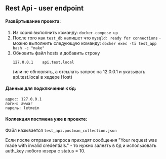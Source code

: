 ## Rest Api - user endpoint

#### Развёртывание проекта:

1. Из корня выполнить команду: 
    `docker-compose up`
2. После того как `test_db` напишет что `mysqld: ready for connections` - можно выполнить следующую команду: 
    `docker exec -ti test_app bash -c "make"`
3. Обновить файл hosts и добавить строку 
   ```
   127.0.0.1    api.test.local
   ```
   (или не обновлять, а отсылать запрос на 12.0.0.1 и указывать api.test.local в хедере Host)
   

#### Данные для подключения к бд:

```
адрес: 127.0.0.1
логин: awwar
пароль: letmein
```

#### Коллекция постмена уже в проекте:

Файл называется ```test_api.postman_collection.json```

Если после отправки запроса приходят сообщения "Your request was made with invalid credentials." - то нужно залезть в 
бд и использовать auth_key любого юзера с status = 10.
